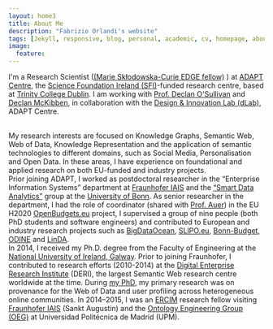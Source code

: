 ```yaml
---
layout: home3
title: About Me
description: "Fabrizio Orlandi's website"
tags: [Jekyll, responsive, blog, personal, academic, cv, homepage, about]
image:
  feature: 
---
```


I'm a Research Scientist (<a href="https://edge-research.eu/fellows/fabrizio-orlandi/">(Marie Skłodowska-Curie EDGE fellow)</a> ) at <a href="https://www.adaptcentre.ie/team-members/person-detail/fabrizio-orlandi">ADAPT Centre</a>, the [Science Foundation Ireland (SFI)](http://www.sfi.ie/)-funded research centre, based at <a href="http://www.tcd.ie">Trinity College Dublin</a>. I am working with <a href="https://www.tcd.ie/research/profiles/?profile=osulldps">Prof. Declan O'Sullivan</a> and <a href="https://ie.linkedin.com/in/declanmckibben">Declan McKibben</a>, in collaboration with the <a href="https://www.adaptcentre.ie/industry/design-and-innovation-lab">Design & Innovation Lab (dLab)</a>, ADAPT Centre. 

<br />
My research interests are focused on Knowledge Graphs, Semantic Web, Web of Data, Knowledge Representation and the application of semantic technologies to different domains, such as Social Media, Personalisation and Open Data. In these areas, I have experience on foundational and applied research on both EU-funded and industry projects.
<!---comments here--->

<br />
Prior joining ADAPT, I worked as postdoctoral researcher in the “Enterprise Information Systems” department at <a href="https://www.iais.fraunhofer.de/">Fraunhofer IAIS</a> and the <a href="http://sda.cs.uni-bonn.de/people/dr-fabrizio-orlandi/">“Smart Data Analytics”</a> group at the <a href="https://www.uni-bonn.de/">University of Bonn</a>. As senior researcher in the department, I had the role of coordinator (shared with <a href="https://tib.eu/auer">Prof. Auer</a>) in the EU H2020 <a href="http://openbudgets.eu/">OpenBudgets.eu</a> project, I supervised a group of nine people (both PhD students and software engineers) and contributed to European and industry research projects such as <a href="http://www.bigdataocean.eu/">BigDataOcean</a>, <a href="http://www.slipo.eu/">SLIPO.eu</a>, <a href="http://data.openbudgets.eu/page/dataset/budget-bonn-2019">Bonn-Budget</a>, <a href="https://opendataincubator.eu/">ODINE</a> and <a href="http://linda-project.eu/">LinDA</a>.

<br />
In 2014, I received my Ph.D. degree from the Faculty of Engineering at the <a href="http://www.nuigalway.ie/">National University of Ireland, Galway</a>. Prior to joining Fraunhofer, I contributed to research efforts (2010-2014) at the <a href="https://en.wikipedia.org/wiki/Digital_Enterprise_Research_Institute">Digital Enterprise Research Institute</a> (DERI), the largest Semantic Web research centre worldwide at the time. During <a href="https://aran.library.nuigalway.ie/handle/10379/4430">my PhD</a>, my primary research was on provenance for the Web of Data and user profiling across heterogeneous online communities. In 2014–2015, I was an <a href="https://fellowship.ercim.eu/">ERCIM</a> research fellow visiting <a href="https://www.iais.fraunhofer.de/">Fraunhofer IAIS</a> (Sankt Augustin) and the <a href="http://mayor2.dia.fi.upm.es/oeg-upm/index.php/en/index.html">Ontology Engineering Group (OEG)</a> at Universidad Politécnica de Madrid (UPM). 
